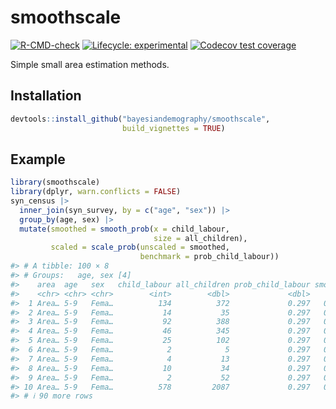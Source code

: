 
<!-- README.md is generated from README.Rmd. Please edit that file -->

# smoothscale

<!-- badges: start -->

[![R-CMD-check](https://github.com/bayesiandemography/smoothscale/actions/workflows/R-CMD-check.yaml/badge.svg)](https://github.com/bayesiandemography/smoothscale/actions/workflows/R-CMD-check.yaml)
[![Lifecycle:
experimental](https://img.shields.io/badge/lifecycle-experimental-orange.svg)](https://lifecycle.r-lib.org/articles/stages.html#experimental)
[![Codecov test
coverage](https://codecov.io/gh/bayesiandemography/smoothscale/branch/main/graph/badge.svg)](https://app.codecov.io/gh/bayesiandemography/smoothscale?branch=main)
<!-- badges: end -->

Simple small area estimation methods.

## Installation

``` r
devtools::install_github("bayesiandemography/smoothscale", 
                         build_vignettes = TRUE)
```

## Example

``` r
library(smoothscale)
library(dplyr, warn.conflicts = FALSE)
syn_census |>
  inner_join(syn_survey, by = c("age", "sex")) |>
  group_by(age, sex) |>
  mutate(smoothed = smooth_prob(x = child_labour,
                                size = all_children),
         scaled = scale_prob(unscaled = smoothed,
                             benchmark = prob_child_labour))
#> # A tibble: 100 × 8
#> # Groups:   age, sex [4]
#>    area  age   sex   child_labour all_children prob_child_labour smoothed scaled
#>    <chr> <chr> <chr>        <int>        <dbl>             <dbl>    <dbl>  <dbl>
#>  1 Area… 5-9   Fema…          134          372             0.297   0.351   0.414
#>  2 Area… 5-9   Fema…           14           35             0.297   0.325   0.390
#>  3 Area… 5-9   Fema…           92          388             0.297   0.236   0.310
#>  4 Area… 5-9   Fema…           46          345             0.297   0.140   0.223
#>  5 Area… 5-9   Fema…           25          102             0.297   0.241   0.314
#>  6 Area… 5-9   Fema…            2            5             0.297   0.252   0.324
#>  7 Area… 5-9   Fema…            4           13             0.297   0.252   0.324
#>  8 Area… 5-9   Fema…           10           34             0.297   0.264   0.335
#>  9 Area… 5-9   Fema…            2           52             0.297   0.0995  0.186
#> 10 Area… 5-9   Fema…          578         2087             0.297   0.276   0.346
#> # ℹ 90 more rows
```
